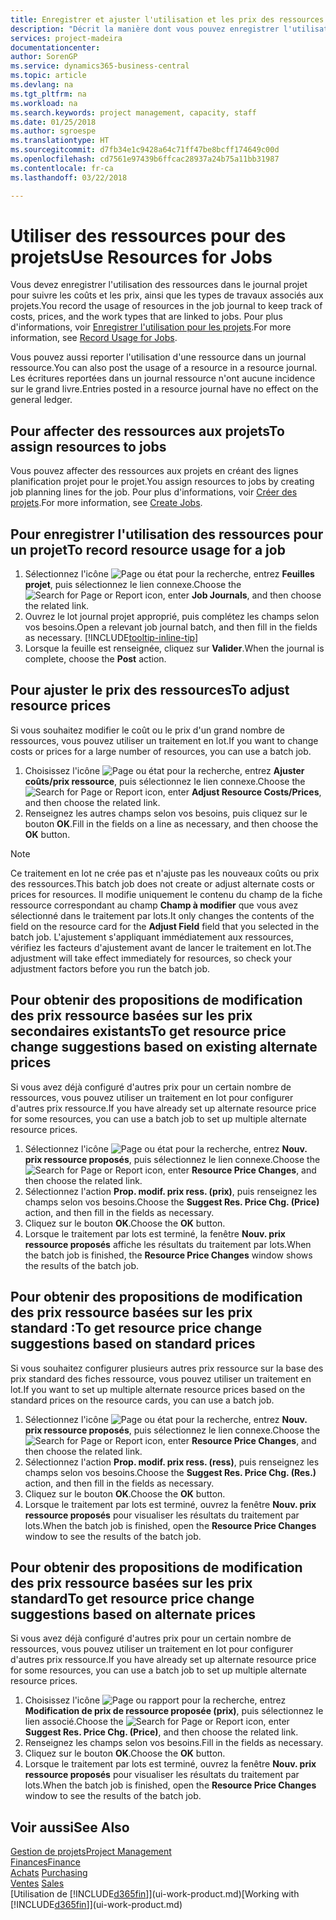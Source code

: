 ```yaml
---
title: Enregistrer et ajuster l'utilisation et les prix des ressources| Microsoft Docs
description: "Décrit la manière dont vous pouvez enregistrer l'utilisation ou la consommation ressource associée à un projet, de garder la trace et de gérer les coûts, les prix, ainsi que les types de travaux."
services: project-madeira
documentationcenter: 
author: SorenGP
ms.service: dynamics365-business-central
ms.topic: article
ms.devlang: na
ms.tgt_pltfrm: na
ms.workload: na
ms.search.keywords: project management, capacity, staff
ms.date: 01/25/2018
ms.author: sgroespe
ms.translationtype: HT
ms.sourcegitcommit: d7fb34e1c9428a64c71ff47be8bcff174649c00d
ms.openlocfilehash: cd7561e97439b6ffcac28937a24b75a11bb31987
ms.contentlocale: fr-ca
ms.lasthandoff: 03/22/2018

---
```

# <a name="use-resources-for-jobs"></a><span data-ttu-id="a9dad-103">Utiliser des ressources pour des projets</span><span class="sxs-lookup"><span data-stu-id="a9dad-103">Use Resources for Jobs</span></span>
<span data-ttu-id="a9dad-104">Vous devez enregistrer l'utilisation des ressources dans le journal projet pour suivre les coûts et les prix, ainsi que les types de travaux associés aux projets.</span><span class="sxs-lookup"><span data-stu-id="a9dad-104">You record the usage of resources in the job journal to keep track of costs, prices, and the work types that are linked to jobs.</span></span> <span data-ttu-id="a9dad-105">Pour plus d'informations, voir [Enregistrer l'utilisation pour les projets](projects-how-record-job-usage.md).</span><span class="sxs-lookup"><span data-stu-id="a9dad-105">For more information, see [Record Usage for Jobs](projects-how-record-job-usage.md).</span></span>

<span data-ttu-id="a9dad-106">Vous pouvez aussi reporter l'utilisation d'une ressource dans un journal ressource.</span><span class="sxs-lookup"><span data-stu-id="a9dad-106">You can also post the usage of a resource in a resource journal.</span></span> <span data-ttu-id="a9dad-107">Les écritures reportées dans un journal ressource n'ont aucune incidence sur le grand livre.</span><span class="sxs-lookup"><span data-stu-id="a9dad-107">Entries posted in a resource journal have no effect on the general ledger.</span></span>

## <a name="to-assign-resources-to-jobs"></a><span data-ttu-id="a9dad-108">Pour affecter des ressources aux projets</span><span class="sxs-lookup"><span data-stu-id="a9dad-108">To assign resources to jobs</span></span>
<span data-ttu-id="a9dad-109">Vous pouvez affecter des ressources aux projets en créant des lignes planification projet pour le projet.</span><span class="sxs-lookup"><span data-stu-id="a9dad-109">You assign resources to jobs by creating job planning lines for the job.</span></span> <span data-ttu-id="a9dad-110">Pour plus d'informations, voir [Créer des projets](projects-how-create-jobs.md).</span><span class="sxs-lookup"><span data-stu-id="a9dad-110">For more information, see [Create Jobs](projects-how-create-jobs.md).</span></span>

## <a name="to-record-resource-usage-for-a-job"></a><span data-ttu-id="a9dad-111">Pour enregistrer l'utilisation des ressources pour un projet</span><span class="sxs-lookup"><span data-stu-id="a9dad-111">To record resource usage for a job</span></span>
1. <span data-ttu-id="a9dad-112">Sélectionnez l'icône ![Page ou état pour la recherche](media/ui-search/search_small.png "Page ou état pour la recherche"), entrez **Feuilles projet**, puis sélectionnez le lien connexe.</span><span class="sxs-lookup"><span data-stu-id="a9dad-112">Choose the ![Search for Page or Report](media/ui-search/search_small.png "Search for Page or Report icon") icon, enter **Job Journals**, and then choose the related link.</span></span>
2. <span data-ttu-id="a9dad-113">Ouvrez le lot journal projet approprié, puis complétez les champs selon vos besoins.</span><span class="sxs-lookup"><span data-stu-id="a9dad-113">Open a relevant job journal batch, and then fill in the fields as necessary.</span></span> [!INCLUDE[tooltip-inline-tip](includes/tooltip-inline-tip_md.md)]
3. <span data-ttu-id="a9dad-114">Lorsque la feuille est renseignée, cliquez sur **Valider**.</span><span class="sxs-lookup"><span data-stu-id="a9dad-114">When the journal is complete, choose the **Post** action.</span></span>

## <a name="to-adjust-resource-prices"></a><span data-ttu-id="a9dad-115">Pour ajuster le prix des ressources</span><span class="sxs-lookup"><span data-stu-id="a9dad-115">To adjust resource prices</span></span>
<span data-ttu-id="a9dad-116">Si vous souhaitez modifier le coût ou le prix d'un grand nombre de ressources, vous pouvez utiliser un traitement en lot.</span><span class="sxs-lookup"><span data-stu-id="a9dad-116">If you want to change costs or prices for a large number of resources, you can use a batch job.</span></span>  

1. <span data-ttu-id="a9dad-117">Choisissez l'icône ![Page ou état pour la recherche](media/ui-search/search_small.png "icône Page ou état pour la recherche"), entrez **Ajuster coûts/prix ressource**, puis sélectionnez le lien connexe.</span><span class="sxs-lookup"><span data-stu-id="a9dad-117">Choose the ![Search for Page or Report](media/ui-search/search_small.png "Search for Page or Report icon") icon, enter **Adjust Resource Costs/Prices**, and then choose the related link.</span></span>
2. <span data-ttu-id="a9dad-118">Renseignez les autres champs selon vos besoins, puis cliquez sur le bouton **OK**.</span><span class="sxs-lookup"><span data-stu-id="a9dad-118">Fill in the fields on a line as necessary, and then choose the **OK** button.</span></span>

> [!NOTE]  
>   <span data-ttu-id="a9dad-119">Ce traitement en lot ne crée pas et n'ajuste pas les nouveaux coûts ou prix des ressources.</span><span class="sxs-lookup"><span data-stu-id="a9dad-119">This batch job does not create or adjust alternate costs or prices for resources.</span></span> <span data-ttu-id="a9dad-120">Il modifie uniquement le contenu du champ de la fiche ressource correspondant au champ **Champ à modifier** que vous avez sélectionné dans le traitement par lots.</span><span class="sxs-lookup"><span data-stu-id="a9dad-120">It only changes the contents of the field on the resource card for the **Adjust Field** field that you selected in the batch job.</span></span> <span data-ttu-id="a9dad-121">L'ajustement s'appliquant immédiatement aux ressources, vérifiez les facteurs d'ajustement avant de lancer le traitement en lot.</span><span class="sxs-lookup"><span data-stu-id="a9dad-121">The adjustment will take effect immediately for resources, so check your adjustment factors before you run the batch job.</span></span>

## <a name="to-get-resource-price-change-suggestions-based-on-existing-alternate-prices"></a><span data-ttu-id="a9dad-122">Pour obtenir des propositions de modification des prix ressource basées sur les prix secondaires existants</span><span class="sxs-lookup"><span data-stu-id="a9dad-122">To get resource price change suggestions based on existing alternate prices</span></span>
<span data-ttu-id="a9dad-123">Si vous avez déjà configuré d'autres prix pour un certain nombre de ressources, vous pouvez utiliser un traitement en lot pour configurer d'autres prix ressource.</span><span class="sxs-lookup"><span data-stu-id="a9dad-123">If you have already set up alternate resource price for some resources, you can use a batch job to set up multiple alternate resource prices.</span></span>

1. <span data-ttu-id="a9dad-124">Sélectionnez l'icône ![Page ou état pour la recherche](media/ui-search/search_small.png "icône Page ou état pour la recherche"), entrez **Nouv. prix ressource proposés**, puis sélectionnez le lien connexe.</span><span class="sxs-lookup"><span data-stu-id="a9dad-124">Choose the ![Search for Page or Report](media/ui-search/search_small.png "Search for Page or Report icon") icon, enter **Resource Price Changes**, and then choose the related link.</span></span>
2. <span data-ttu-id="a9dad-125">Sélectionnez l'action **Prop. modif. prix ress. (prix)**, puis renseignez les champs selon vos besoins.</span><span class="sxs-lookup"><span data-stu-id="a9dad-125">Choose the **Suggest Res. Price Chg. (Price)** action, and then fill in the fields as necessary.</span></span>
3. <span data-ttu-id="a9dad-126">Cliquez sur le bouton **OK**.</span><span class="sxs-lookup"><span data-stu-id="a9dad-126">Choose the **OK** button.</span></span>  
4. <span data-ttu-id="a9dad-127">Lorsque le traitement par lots est terminé, la fenêtre **Nouv. prix ressource proposés** affiche les résultats du traitement par lots.</span><span class="sxs-lookup"><span data-stu-id="a9dad-127">When the batch job is finished, the **Resource Price Changes** window shows the results of the batch job.</span></span>

## <a name="to-get-resource-price-change-suggestions-based-on-standard-prices"></a><span data-ttu-id="a9dad-128">Pour obtenir des propositions de modification des prix ressource basées sur les prix standard :</span><span class="sxs-lookup"><span data-stu-id="a9dad-128">To get resource price change suggestions based on standard prices</span></span>
<span data-ttu-id="a9dad-129">Si vous souhaitez configurer plusieurs autres prix ressource sur la base des prix standard des fiches ressource, vous pouvez utiliser un traitement en lot.</span><span class="sxs-lookup"><span data-stu-id="a9dad-129">If you want to set up multiple alternate resource prices based on the standard prices on the resource cards, you can use a batch job.</span></span>  

1. <span data-ttu-id="a9dad-130">Sélectionnez l'icône ![Page ou état pour la recherche](media/ui-search/search_small.png "icône Page ou état pour la recherche"), entrez **Nouv. prix ressource proposés**, puis sélectionnez le lien connexe.</span><span class="sxs-lookup"><span data-stu-id="a9dad-130">Choose the ![Search for Page or Report](media/ui-search/search_small.png "Search for Page or Report icon") icon, enter **Resource Price Changes**, and then choose the related link.</span></span>
2. <span data-ttu-id="a9dad-131">Sélectionnez l'action **Prop. modif. prix ress. (ress)**, puis renseignez les champs selon vos besoins.</span><span class="sxs-lookup"><span data-stu-id="a9dad-131">Choose the **Suggest Res. Price Chg. (Res.)** action, and then fill in the fields as necessary.</span></span>  
3. <span data-ttu-id="a9dad-132">Cliquez sur le bouton **OK**.</span><span class="sxs-lookup"><span data-stu-id="a9dad-132">Choose the **OK** button.</span></span>  
4. <span data-ttu-id="a9dad-133">Lorsque le traitement par lots est terminé, ouvrez la fenêtre **Nouv. prix ressource proposés** pour visualiser les résultats du traitement par lots.</span><span class="sxs-lookup"><span data-stu-id="a9dad-133">When the batch job is finished, open the **Resource Price Changes** window to see the results of the batch job.</span></span>

## <a name="to-get-resource-price-change-suggestions-based-on-alternate-prices"></a><span data-ttu-id="a9dad-134">Pour obtenir des propositions de modification des prix ressource basées sur les prix standard</span><span class="sxs-lookup"><span data-stu-id="a9dad-134">To get resource price change suggestions based on alternate prices</span></span>
<span data-ttu-id="a9dad-135">Si vous avez déjà configuré d'autres prix pour un certain nombre de ressources, vous pouvez utiliser un traitement en lot pour configurer d'autres prix ressource.</span><span class="sxs-lookup"><span data-stu-id="a9dad-135">If you have already set up alternate resource price for some resources, you can use a batch job to set up multiple alternate resource prices.</span></span>

1. <span data-ttu-id="a9dad-136">Choisissez l'icône ![Page ou rapport pour la recherche](media/ui-search/search_small.png "icône Page ou rapport pour la recherche"), entrez **Modification de prix de ressource proposée (prix)**, puis sélectionnez le lien associé.</span><span class="sxs-lookup"><span data-stu-id="a9dad-136">Choose the ![Search for Page or Report](media/ui-search/search_small.png "Search for Page or Report icon") icon, enter **Suggest Res. Price Chg. (Price)**, and then choose the related link.</span></span>  
2. <span data-ttu-id="a9dad-137">Renseignez les champs selon vos besoins.</span><span class="sxs-lookup"><span data-stu-id="a9dad-137">Fill in the fields as necessary.</span></span>
3. <span data-ttu-id="a9dad-138">Cliquez sur le bouton **OK**.</span><span class="sxs-lookup"><span data-stu-id="a9dad-138">Choose the **OK** button.</span></span>  
4. <span data-ttu-id="a9dad-139">Lorsque le traitement par lots est terminé, ouvrez la fenêtre **Nouv. prix ressource proposés** pour visualiser les résultats du traitement par lots.</span><span class="sxs-lookup"><span data-stu-id="a9dad-139">When the batch job is finished, open the **Resource Price Changes** window to see the results of the batch job.</span></span>

## <a name="see-also"></a><span data-ttu-id="a9dad-140">Voir aussi</span><span class="sxs-lookup"><span data-stu-id="a9dad-140">See Also</span></span>
[<span data-ttu-id="a9dad-141">Gestion de projets</span><span class="sxs-lookup"><span data-stu-id="a9dad-141">Project Management</span></span>](projects-manage-projects.md)  
[<span data-ttu-id="a9dad-142">Finances</span><span class="sxs-lookup"><span data-stu-id="a9dad-142">Finance</span></span>](finance.md)  
<span data-ttu-id="a9dad-143">[Achats](purchasing-manage-purchasing.md)       </span><span class="sxs-lookup"><span data-stu-id="a9dad-143">[Purchasing](purchasing-manage-purchasing.md)       </span></span>  
<span data-ttu-id="a9dad-144">[Ventes](sales-manage-sales.md)   </span><span class="sxs-lookup"><span data-stu-id="a9dad-144">[Sales](sales-manage-sales.md)   </span></span>  
<span data-ttu-id="a9dad-145">[Utilisation de [!INCLUDE[d365fin](includes/d365fin_md.md)]](ui-work-product.md)</span><span class="sxs-lookup"><span data-stu-id="a9dad-145">[Working with [!INCLUDE[d365fin](includes/d365fin_md.md)]](ui-work-product.md)</span></span>  


